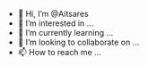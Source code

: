 - 👋 Hi, I’m @Aitsares
- 👀 I’m interested in ...
- 🌱 I’m currently learning ...
- 💞️ I’m looking to collaborate on ...
- 📫 How to reach me ...

<!---
Aitsares/Aitsares is a ✨ special ✨ repository because its `README.md` (this file) appears on your GitHub profile.
You can click the Preview link to take a look at your changes.
--->
